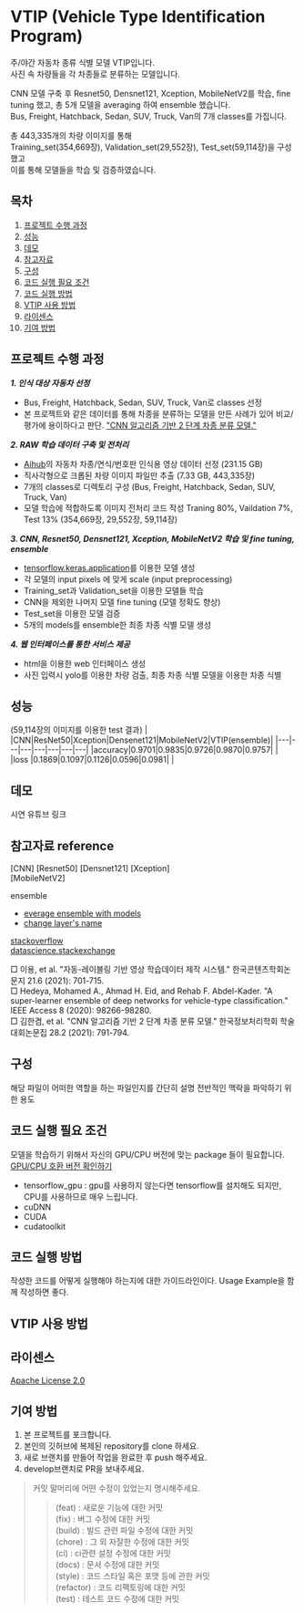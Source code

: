 # VTIP (Vehicle Type Identification Program)
주/야간 자동차 종류 식별 모델 VTIP입니다.  
사진 속 차량들을 각 차종들로 분류하는 모델입니다.  

CNN 모델 구축 후 Resnet50, Densnet121, Xception, MobileNetV2를 학습, fine tuning 했고, 
총 5개 모델을 averaging 하여 ensemble 했습니다.  
Bus, Freight, Hatchback, Sedan, SUV, Truck, Van의 7개 classes를 가집니다.
  
총 443,335개의 차량 이미지를 통해  
Training_set(354,669장), Validation_set(29,552장), Test_set(59,114장)을 구성했고  
이를 통해 모델들을 학습 및 검증하였습니다.    
  
## 목차
1. [프로젝트 수행 과정](#프로젝트-수행-과정)
2. [성능](#성능)
3. [데모](#데모)
4. [참고자료](#참고자료-reference)
5. [구성](#구성)
6. [코드 실행 필요 조건](#코드-실행-필요-조건)
7. [코드 실행 방법](#코드-실행-방법)
8. [VTIP 사용 방법](#VTIP-사용-방법)
9. [라이센스](#라이센스)
10. [기여 방법](#기여-방법)

## 프로젝트 수행 과정
**_1. 인식 대상 자동차 선정_**
- Bus, Freight, Hatchback, Sedan, SUV, Truck, Van로 classes 선정
- 본 프로젝트와 같은 데이터를 통해 차종을 분류하는 모델을 만든 사례가 있어 비교/평가에 용이하다고 판단.
["CNN 알고리즘 기반 2 단계 차종 분류 모델."](#참고자료-reference)
    
**_2. RAW 학습 데이터 구축 및 전처리_**
- [Aihub](https://aihub.or.kr/)의 자동차 차종/연식/번호판 인식용 영상 데이터 선정 (231.15 GB)
- 직사각형으로 크롭된 차량 이미지 파일만 추출 (7.33 GB, 443,335장)
- 7개의 classes로 디렉토리 구성 (Bus, Freight, Hatchback, Sedan, SUV, Truck, Van)
- 모델 학습에 적합하도록 이미지 전처리 코드 작성 Traning 80%, Vaildation 7%, Test 13% (354,669장, 29,552장, 59,114장)  
    
**_3. CNN, Resnet50, Densnet121, Xception, MobileNetV2 학습 및 fine tuning, ensemble_**
-  [tensorflow.keras.application](https://www.tensorflow.org/api_docs/python/tf/keras/applications/xception/Xception)를 이용한 모델 생성
-  각 모델의 input pixels 에 맞게 scale (input preprocessing)
-  Training_set과 Validation_set을 이용한 모델들 학습
-  CNN을 제외한 나머지 모델 fine tuning (모델 정확도 향상)
-  Test_set을 이용한 모델 검증
-  5개의 models를 ensemble한 최종 차종 식별 모델 생성  
    
**_4. 웹 인터페이스를 통한 서비스 제공_**
- html을 이용한 web 인터페이스 생성
- 사진 입력시 yolo를 이용한 차량 검출, 최종 차종 식별 모델을 이용한 차종 식별 
  
  
## 성능
(59,114장의 이미지를 이용한 test 결과)
|        |CNN|ResNet50|Xception|Densenet121|MobileNetV2|VTIP(ensemble)|
|---|---|---|---|---|---|---|
|accuracy|0.9701|0.9835|0.9726|0.9870|0.9757| |
|loss    |0.1869|0.1097|0.1126|0.0596|0.0981| |
  
## 데모
시연 유튜브 링크



## 참고자료 reference
[CNN]
[Resnet50]
[Densnet121]
[Xception]  
[MobileNetV2]

ensemble
- [everage ensemble with models](https://stackoverflow.com/questions/67647843/is-there-a-way-to-ensemble-two-keras-h5-models-trained-for-same-classes)
- [change layer's name](https://datascience.stackexchange.com/questions/40886/how-to-change-the-names-of-the-layers-of-deep-learning-in-keras)  
  
  
[stackoverflow](https://stackoverflow.com)  
[datascience.stackexchange](https://datascience.stackexchange.com)  

□ 이용, et al. "자동-레이블링 기반 영상 학습데이터 제작 시스템." 한국콘텐츠학회논문지 21.6 (2021): 701-715.  
□ Hedeya, Mohamed A., Ahmad H. Eid, and Rehab F. Abdel-Kader. "A super-learner
  ensemble of deep networks for vehicle-type classification." IEEE Access 8 (2020):
  98266-98280.  
□ 김한겸, et al. "CNN 알고리즘 기반 2 단계 차종 분류 모델." 한국정보처리학회 학술대회논문집 28.2 (2021): 791-794.  

## 구성
해당 파일이 어떠한 역할을 하는 파일인지를 간단히 설명 전반적인 맥락을 파악하기 위한 용도  
  
## 코드 실행 필요 조건
모델을 학습하기 위해서 자신의 GPU/CPU 버전에 맞는 package 들이 필요합니다.
[GPU/CPU 호환 버전 확인하기](https://www.tensorflow.org/install/source_windows#tested_build_configurations)
- tensorflow_gpu : gpu를 사용하지 않는다면 tensorflow를 설치해도 되지만, CPU를 사용하므로 매우 느립니다.
- cuDNN
- CUDA
- cudatoolkit
  
## 코드 실행 방법
작성한 코드를 어떻게 실행해야 하는지에 대한 가이드라인이다. Usage Example을 함께 작성하면 좋다.  

## VTIP 사용 방법

## 라이센스
[Apache License 2.0](https://www.apache.org/licenses/LICENSE-2.0)  

## 기여 방법
1. 본 프로젝트를 포크합니다.
2. 본인의 깃허브에 복제된 repository를 clone 하세요.
3. 새로 브랜치를 만들어 작업을 완료한 후 push 해주세요.
4. develop브랜치로 PR을 보내주세요.
>커밋 말머리에 어떤 수정이 있었는지 명시해주세요.
>> (feat) : 새로운 기능에 대한 커밋  
>> (fix) : 버그 수정에 대한 커밋  
>> (build) : 빌드 관련 파일 수정에 대한 커밋  
>> (chore) : 그 외 자잘한 수정에 대한 커밋  
>> (ci) : ci관련 설정 수정에 대한 커밋  
>> (docs) : 문서 수정에 대한 커밋  
>> (style) : 코드 스타일 혹은 포맷 등에 관한 커밋  
>> (refactor) : 코드 리팩토링에 대한 커밋  
>> (test) : 테스트 코드 수정에 대한 커밋
